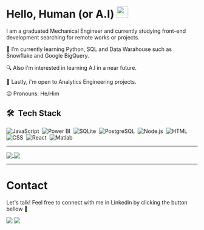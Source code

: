 # Hello, Human (or A.I) <img src="https://raw.githubusercontent.com/MartinHeinz/MartinHeinz/master/wave.gif" width="30px" height="30px"/>

I am a graduated Mechanical Engineer and currently studying front-end development searching for remote works or projects.

🧐 I’m currently learning Python, SQL and Data Warahouse such as Snowflake and Google BigQuery.

🔍 Also i'm interested in learning A.I in a near future.

🤝 Lastly, i'm open to Analytics Engineering projects. 

😉 Pronouns: He/Him

 ## 🛠 &nbsp;Tech Stack
![JavaScript](https://img.shields.io/badge/-JavaScript-05122A?style=flat&logo=javascript)&nbsp;
![Power BI](https://img.shields.io/badge/-PowerBI-05122A?style=flat&logo=PowerBI)&nbsp;
![SQLite](https://img.shields.io/badge/-SQLite-05122A?style=flat&logo=sqlite)&nbsp;
![PostgreSQL](https://img.shields.io/badge/-PostgreSQL-05122A?style=flat&logo=postgresql)&nbsp;
![Node.js](https://img.shields.io/badge/-Node.js-05122A?style=flat&logo=node.js)&nbsp;
![HTML](https://img.shields.io/badge/-HTML-05122A?style=flat&logo=HTML5)&nbsp;
![CSS](https://img.shields.io/badge/-CSS-05122A?style=flat&logo=CSS3&logoColor=1572B6)&nbsp;
![React](https://img.shields.io/badge/-React-05122A?style=flat&logo=react)&nbsp;
![Matlab](https://img.shields.io/badge/-Matlab-05122A?style=flat&logo=visual-studio-code&logoColor=Matlab)&nbsp;

<hr><a href="https://github.com/vitorcavalcantilira/">
  <img align="center" src="https://github-readme-stats.vercel.app/api/top-langs/?username=vitorcavalcantilira&title_color=ffffff&text_color=c9cacc&icon_color=2bbc8a&bg_color=1d1f21&langs_count=3" />
</a>

<a href="https://github.com/SemicolonNotFound/">
  <img align="center" src="https://github-readme-stats.vercel.app/api?username=vitorcavalcantilira&show_icons=true&line_height=27&count_private=true&title_color=ffffff&text_color=c9cacc&icon_color=2bbc8a&bg_color=1d1f21"/>
</a><hr>

# Contact

Let's talk! Feel free to connect with me in Linkedin by clicking the button bellow 🔽


<a href = "mailto:vitorcavalcantilira@gmail.com"><img src="https://img.shields.io/badge/-Gmail-%23333?style=for-the-badge&logo=gmail&logoColor=white" target="_blank"></a>
  <a href="https://www.linkedin.com/in/vitorlira" target="_blank"><img src="https://img.shields.io/badge/-LinkedIn-%230077B5?style=for-the-badge&logo=linkedin&logoColor=white" target="_blank"></a>

